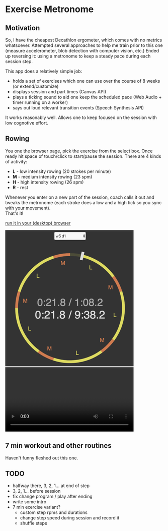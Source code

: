 # Exercise Metronome

## Motivation

So, I have the cheapest Decathlon ergometer, which comes with no metrics whatsoever.
Attempted several approaches to help me train prior to this one (measure accelerometer, blob detection with computer vision, etc.)
Ended up reversing it: using a metronome to keep a steady pace during each session step.

This app does a relatively simple job:

- holds a set of exercises which one can use over the course of 8 weeks (or extend/customize)
- displays session and part times (Canvas API)
- plays a ticking sound to aid one keep the scheduled pace (Web Audio + timer running on a worker)
- says out loud relevant transition events (Speech Synthesis API)

It works reasonably well. Allows one to keep focused on the session with low cognotive effort.

## Rowing

You one the browser page, pick the exercise from the select box.
Once ready hit space of touch/click to start/pause the session.
There are 4 kinds of activity:

- **L** - low intensity rowing (20 strokes per minute)
- **M** - medium intensity rowing (23 spm)
- **H** - high intensity rowing (26 spm)
- **R** - rest

Whenever you enter on a new part of the session, coach calls it out and tweaks the metronome (each stroke does a low and a high tick so you sync with your movement).  
That's it!

[run it in your (desktop) browser](https://josepedrodias.github.io/exercise-metronome/rowing.html)

![screenshot](public/rowing-shot.png)  
<video style="width:408px" src="https://josepedrodias.github.io/exercise-metronome/public/rowing-demo.mp4" controls></video>

## 7 min workout and other routines

Haven't funny fleshed out this one.

## TODO

- halfway there, 3, 2, 1... at end of step
- 3, 2, 1... before session
- fix change program / play after ending
- write some intro
- 7 min exercise variant?
  - custom step rpms and durations
  - change step speed during session and record it
  - shuffle steps
